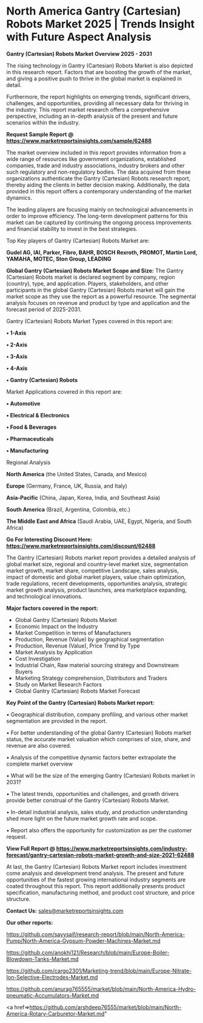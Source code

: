 # North America Gantry (Cartesian) Robots Market 2025 | Trends Insight with Future Aspect Analysis

<Strong> Gantry (Cartesian) Robots Market Overview 2025 - 2031</strong>

The rising technology in Gantry (Cartesian) Robots Market is also depicted in this research report. Factors that are boosting the growth of the market, and giving a positive push to thrive in the global market is explained in detail.

Furthermore, the report highlights on emerging trends, significant drivers, challenges, and opportunities, providing all necessary data for thriving in the industry. This report market research offers a comprehensive perspective, including an in-depth analysis of the present and future scenarios within the industry.

<strong>Request Sample Report @ <a href=https://www.marketreportsinsights.com/sample/62488>https://www.marketreportsinsights.com/sample/62488</a></strong>

The market overview included in this report provides information from a wide range of resources like government organizations, established companies, trade and industry associations, industry brokers and other such regulatory and non-regulatory bodies. The data acquired from these organizations authenticate the Gantry (Cartesian) Robots research report, thereby aiding the clients in better decision making. Additionally, the data provided in this report offers a contemporary understanding of the market dynamics.

The leading players are focusing mainly on technological advancements in order to improve efficiency. The long-term development patterns for this market can be captured by continuing the ongoing process improvements and financial stability to invest in the best strategies.

Top Key players of Gantry (Cartesian) Robots Market are:

<strong>Gudel AG, IAI, Parker, Fibro, BAHR, BOSCH Rexroth, PROMOT, Martin Lord, YAMAHA, MOTEC, Ston Group, LEADING</strong>

<strong><b>Global Gantry (Cartesian) Robots Market Scope and Size:</b></strong>
The Gantry (Cartesian) Robots market is declared segment by company, region (country), type, and application. Players, stakeholders, and other participants in the global Gantry (Cartesian) Robots market will gain the market scope as they use the report as a powerful resource. The segmental analysis focuses on revenue and product by type and application and the forecast period of 2025-2031.

Gantry (Cartesian) Robots Market Types covered in this report are:

<strong>• 1-Axis

• 2-Axis

• 3-Axis

• 4-Axis

• Gantry (Cartesian) Robots</strong>

Market Applications covered in this report are:

<strong>• Automotive

• Electrical & Electronics

• Food & Beverages

• Pharmaceuticals

• Manufacturing</strong> 

Regional Analysis

<strong>North America</strong> (the United States, Canada, and Mexico)

<strong>Europe</strong> (Germany, France, UK, Russia, and Italy)

<strong>Asia-Pacific</strong> (China, Japan, Korea, India, and Southeast Asia)

<strong>South America</strong> (Brazil, Argentina, Colombia, etc.)

<strong>The Middle East and Africa</strong> (Saudi Arabia, UAE, Egypt, Nigeria, and South Africa)

<strong>Go For Interesting Discount Here: <a href=https://www.marketreportsinsights.com/discount/62488>https://www.marketreportsinsights.com/discount/62488</a></strong>

The Gantry (Cartesian) Robots market report provides a detailed analysis of global market size, regional and country-level market size, segmentation market growth, market share, competitive Landscape, sales analysis, impact of domestic and global market players, value chain optimization, trade regulations, recent developments, opportunities analysis, strategic market growth analysis, product launches, area marketplace expanding, and technological innovations.

<strong><b>Major factors covered in the report:</b></strong>
<ul>
  <li>Global Gantry (Cartesian) Robots Market </li>
  <li>Economic Impact on the Industry</li>
  <li>Market Competition in terms of Manufacturers</li>
  <li>Production, Revenue (Value) by geographical segmentation</li>
  <li>Production, Revenue (Value), Price Trend by Type</li>
  <li>Market Analysis by Application</li>
  <li>Cost Investigation</li>
  <li>Industrial Chain, Raw material sourcing strategy and Downstream Buyers</li>
  <li>Marketing Strategy comprehension, Distributors and Traders</li>
  <li>Study on Market Research Factors</li>
  <li>Global Gantry (Cartesian) Robots Market Forecast</li>
</ul>

<strong><b>Key Point of the Gantry (Cartesian) Robots Market report:</b></strong>

• Geographical distribution, company profiling, and various other market segmentation are provided in the report.

• For better understanding of the global Gantry (Cartesian) Robots market status, the accurate market valuation which comprises of size, share, and revenue are also covered.

• Analysis of the competitive dynamic factors better extrapolate the complete market overview

• What will be the size of the emerging Gantry (Cartesian) Robots market in 2031?

• The latest trends, opportunities and challenges, and growth drivers provide better construal of the Gantry (Cartesian) Robots Market.

• In-detail industrial analysis, sales study, and production understanding shed more light on the future market growth rate and scope.

• Report also offers the opportunity for customization as per the customer request.

<strong><b>View Full Report @ <a href=https://www.marketreportsinsights.com/industry-forecast/gantry-cartesian-robots-market-growth-and-size-2021-62488>https://www.marketreportsinsights.com/industry-forecast/gantry-cartesian-robots-market-growth-and-size-2021-62488</a></b></strong>


At last, the Gantry (Cartesian) Robots Market report includes investment come analysis and development trend analysis. The present and future opportunities of the fastest growing international industry segments are coated throughout this report. This report additionally presents product specification, manufacturing method, and product cost structure, and price structure.

<strong>Contact Us:</strong>
sales@marketreportsinsights.com

<strong>Our other reports:</strong>

<a href=https://github.com/sayysaif/research-report/blob/main/North-America-Pump/North-America-Gypsum-Powder-Machines-Market.md>https://github.com/sayysaif/research-report/blob/main/North-America-Pump/North-America-Gypsum-Powder-Machines-Market.md</a>

<a href=https://github.com/anokhi121/Research/blob/main/Europe-Boiler-Blowdown-Tanks-Market.md>https://github.com/anokhi121/Research/blob/main/Europe-Boiler-Blowdown-Tanks-Market.md</a>

<a href=https://github.com/cargo2301/Marketing-trend/blob/main/Europe-Nitrate-Ion-Selective-Electrodes-Market.md>https://github.com/cargo2301/Marketing-trend/blob/main/Europe-Nitrate-Ion-Selective-Electrodes-Market.md</a>

<a href=https://github.com/anurag765555/market/blob/main/North-America-Hydro-pneumatic-Accumulators-Market.md>https://github.com/anurag765555/market/blob/main/North-America-Hydro-pneumatic-Accumulators-Market.md</a>

<a href=>https://github.com/arshdeep76555/market/blob/main/North-America-Rotary-Carburetor-Market.md</a>"
